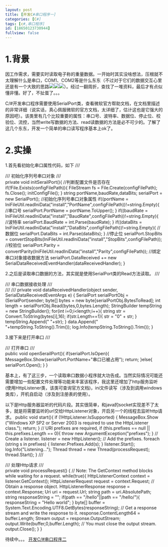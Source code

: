```yaml
---
layout: post
title: [开发C#串口程序一]
categories: [C#]
tags: [c#,串口程序]
id: [18650123730944]
fullview: false
---
```

# 1.背景

因工作需求，需要实时读取电子称的重量数据。一开始时其实没啥想法，压根就不太理解什么是串口，COM1、COM2等是什么东东（不过对于它们的数据交互心里还是有一个大致的思路![](http://img.baidu.com/hi/jx2/j_0059.gif)![](http://img.baidu.com/hi/jx2/j_0059.gif)![](http://img.baidu.com/hi/jx2/j_0059.gif)）。经过一翻周折，查找了一堆资料，最后才有点似懂非懂。好了，不扯蛋了。。。

C/#开发串口程序需要使用SerialPort类，查看微软官方帮助文档，在文档里描述的非常详细（说实话，真心佩服微软的官方文档，太详细了，估计这也是它强大的原因吧）。该类里有几个比较重要的属性：串口号、波特率、数据位、停止位、校验位、流控，当然write写数据的方法、read读数据的方法是必不可少的。了解了这几个东东，开发一个简单的串口读写程序基本上ok了。

# 2.实操

1.首先看初始化串口属性代码，如下
/// <summary> /// 初始化序列号串口对象 /// </summary> private void initSerailPort(){ //判断配置文件是否存在 if(!File.Exists(configFilePath)){ FileStream fs = File.Create(configFilePath); fs.Close(); initConfigFile(); } string portName,baudRate,dataBits; serialPort = new SerialPort(); //初始化序列号串口对象属性 if((portName = IniFileUtil.readIniData("install","PortName",configFilePath))!=string.Empty){ //串口号 serialPort.PortName = portName.ToUpper(); } if((baudRate = IniFileUtil.readIniData("install","BaudRate",configFilePath))!=string.Empty){ //波特率 serialPort.BaudRate = int.Parse(baudRate); } if((dataBits = IniFileUtil.readIniData("install","DataBits",configFilePath))!=string.Empty){ //数据位 serialPort.DataBits = int.Parse(dataBits); } //停止位 serialPort.StopBits = convertStopBits(IniFileUtil.readIniData("install","StopBits",configFilePath)); //校验位 serialPort.Parity = convertParity(IniFileUtil.readIniData("install","Parity",configFilePath)); //绑定串口对象接收数据方法 serialPort.DataReceived += new SerialDataReceivedEventHandler(dataReceivedHandler); }

2.之后是读取串口数据的方法，其实就是使用SerialPort类的Read方法读取。
/// <summary> /// 串口数据接收处理 /// </summary> /// <param name="sender"></param> /// <param name="e"></param> private void dataReceivedHandler(object sender, SerialDataReceivedEventArgs e) { SerialPort serialPortObj = (SerialPort)sender; byte[] bytes = new byte[serialPortObj.BytesToRead]; int length = serialPortObj.Read(bytes,0,bytes.Length); StringBuilder tempString = new StringBuilder(); for(int i=0;i<length;i++){ string str = Convert.ToString(bytes[i],16); if(str.Length==1){ str = "0" + str; } tempString.Append(" "+str); } data.Append(" "+tempString.ToString().Trim()); log.Info(tempString.ToString().Trim()); }

3.接下来是打开串口
/// <summary> /// 打开串口 /// </summary> public void openSerailPort(){ if(serialPort.IsOpen){ MessageBox.Show(serialPort.PortName+"串口已被占用"); return; }else{ serialPort.Open(); } }

基本上，有了这三步，一个读取串口数据小程序就大功告成。当然实际情况可能还需要增加一些配置文件处理等功能来丰富该程序，我这里还增加了http服务监听(使用HttpListener类，该类可查询官方文档)，ini文件读写（涉及到调用windows类库），开机自启动（涉及到注册表的使用）。

以下是Http服务器监听的代码片段。其实很简单，和java的socket实现差不了太多，就是将需要监听的url交给HttpListener对象，开启另一个的线程去监听http请求。
public void start(){ if (!HttpListener.IsSupported) { MessageBox.Show ("Windows XP SP2 or Server 2003 is required to use the HttpListener class."); return; } // URI prefixes are required, if (this.prefixes == null || this.prefixes.Length == 0){ throw new ArgumentException("prefixes"); } // Create a listener. listener = new HttpListener(); // Add the prefixes. foreach (string s in prefixes) { listener.Prefixes.Add(s); } listener.Start(); log.Info("Listening..."); Thread thread = new Thread(processRequest); thread.Start(); } /// <summary> /// 处理Http请求 /// </summary> private void processRequest() { // Note: The GetContext method blocks while waiting for a request. while(true){ HttpListenerContext context = listener.GetContext(); HttpListenerRequest request = context.Request; // Obtain a response object. HttpListenerResponse response = context.Response; Uri uri = request.Url; string path = uri.AbsolutePath; string responseString = ""; if(path == "/hello"||path == "/hello/"){ responseString = "Hello world"; } byte[] buffer = System.Text.Encoding.UTF8.GetBytes(responseString); // Get a response stream and write the response to it. response.ContentLength64 = buffer.Length; Stream output = response.OutputStream; output.Write(buffer,0,buffer.Length); // You must close the output stream. output.Close(); } }

待续中。。。 [开发C/#串口程序二](http://ctosb.com/article/18652123456944)

